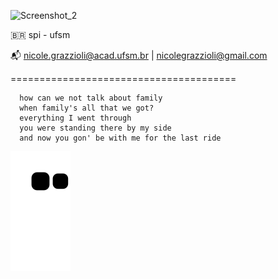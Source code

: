 ![Screenshot_2](https://user-images.githubusercontent.com/85495959/175183368-84dffe8b-780d-4359-a37a-f5059d00b495.jpg)

:brazil: spi - ufsm

:mailbox_with_mail: nicole.grazzioli@acad.ufsm.br | nicolegrazzioli@gmail.com

=======================================
```
  how can we not talk about family
  when family's all that we got?
  everything I went through
  you were standing there by my side
  and now you gon' be with me for the last ride
```

![Snake animation](https://github.com/nicolegg13/nicolegg13/blob/output/github-contribution-grid-snake.svg)

